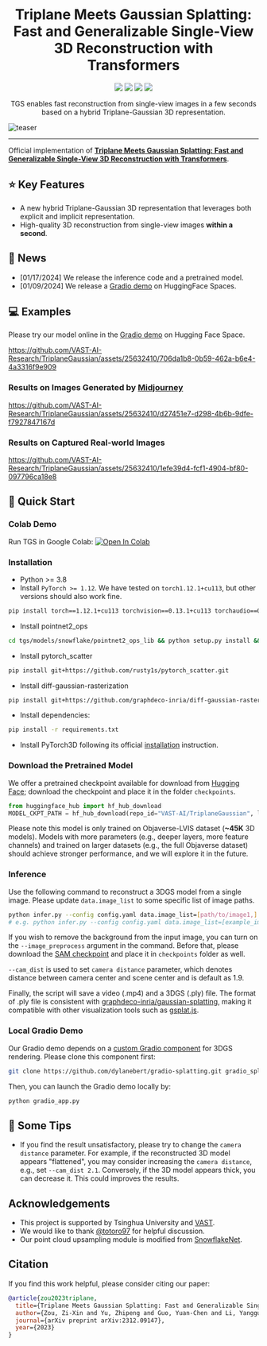 <div align="center">

# Triplane Meets Gaussian Splatting:<br> Fast and Generalizable Single-View 3D Reconstruction with Transformers

<p align="center">
<a href="https://arxiv.org/abs/2312.09147"><img src="https://img.shields.io/badge/Arxiv-2312.09147-B31B1B.svg"></a>
<a href="https://zouzx.github.io/TriplaneGaussian/"><img src="https://img.shields.io/badge/Project-Page-blue"></a>
<a href="https://huggingface.co/spaces/VAST-AI/TriplaneGaussian"><img src="https://img.shields.io/badge/%F0%9F%A4%97%20Gradio%20Demo-Huggingface-orange"></a>
<a href="https://huggingface.co/VAST-AI/TriplaneGaussian"><img src="https://img.shields.io/badge/%F0%9F%A4%97%20Model_Card-Huggingface-orange"></a>
</p>

TGS enables fast reconstruction from single-view images in a few seconds based on a hybrid Triplane-Gaussian 3D representation.
</div>

![teaser](https://github.com/VAST-AI-Research/TriplaneGaussian/assets/25632410/0e6d8f7f-ff46-4fc7-b2c7-d80d9c4911ae)

---
Official implementation of **[Triplane Meets Gaussian Splatting: Fast and Generalizable Single-View 3D Reconstruction with Transformers](https://arxiv.org/abs/2312.09147)**.

## ⭐️ Key Features
- A new hybrid Triplane-Gaussian 3D representation that leverages both explicit and implicit representation.
- High-quality 3D reconstruction from single-view images **within a second**.

## 🚩 News
- [01/17/2024] We release the inference code and a pretrained model.
- [01/09/2024] We release a [Gradio demo](https://huggingface.co/spaces/VAST-AI/TriplaneGaussian) on HuggingFace Spaces.

## 💻 Examples
Please try our model online in the [Gradio demo](https://huggingface.co/spaces/VAST-AI/TriplaneGaussian) on Hugging Face Space.

https://github.com/VAST-AI-Research/TriplaneGaussian/assets/25632410/706da1b8-0b59-462a-b6e4-4a3316f9e909

### Results on Images Generated by [Midjourney](https://www.midjourney.com/)

https://github.com/VAST-AI-Research/TriplaneGaussian/assets/25632410/d27451e7-d298-4b6b-9dfe-f7927847167d

### Results on Captured Real-world Images

https://github.com/VAST-AI-Research/TriplaneGaussian/assets/25632410/1efe39d4-fcf1-4904-bf80-097796ca18e8

## 🏁 Quick Start 

### Colab Demo

Run TGS in Google Colab: [![Open In Colab](https://colab.research.google.com/assets/colab-badge.svg)](https://colab.research.google.com/github/VAST-AI-Research/TriplaneGaussian/blob/main/tgs.ipynb)

### Installation
- Python >= 3.8
- Install `PyTorch >= 1.12`. We have tested on `torch1.12.1+cu113`, but other versions should also work fine.
```sh
pip install torch==1.12.1+cu113 torchvision==0.13.1+cu113 torchaudio==0.12.1 --extra-index-url https://download.pytorch.org/whl/cu113
```
- Install pointnet2_ops
```sh
cd tgs/models/snowflake/pointnet2_ops_lib && python setup.py install && cd -
```
- Install pytorch_scatter
```sh
pip install git+https://github.com/rusty1s/pytorch_scatter.git
```
- Install diff-gaussian-rasterization
```sh
pip install git+https://github.com/graphdeco-inria/diff-gaussian-rasterization.git
```
- Install dependencies:
```sh
pip install -r requirements.txt
```
- Install PyTorch3D following its official [installation](https://github.com/facebookresearch/pytorch3d/blob/main/INSTALL.md) instruction.

### Download the Pretrained Model
We offer a pretrained checkpoint available for download from [Hugging Face](https://huggingface.co/VAST-AI/TriplaneGaussian); download the checkpoint and place it in the folder `checkpoints`.
```python
from huggingface_hub import hf_hub_download
MODEL_CKPT_PATH = hf_hub_download(repo_id="VAST-AI/TriplaneGaussian", local_dir="./checkpoints", filename="model_lvis_rel.ckpt", repo_type="model")
```
Please note this model is only trained on Objaverse-LVIS dataset (**~45K** 3D models).
Models with more parameters (e.g., deeper layers, more feature channels) and trained on larger datasets (e.g., the full Objaverse dataset) should achieve stronger performance, and we will explore it in the future.


### Inference
Use the following command to reconstruct a 3DGS model from a single image. Please update `data.image_list` to some specific list of image paths.
```sh
python infer.py --config config.yaml data.image_list=[path/to/image1,] --image_preprocess --cam_dist ${cam_dist}
# e.g. python infer.py --config config.yaml data.image_list=[example_images/a_pikachu_with_smily_face.webp,] --image_preprocess
```
If you wish to remove the background from the input image, you can turn on the `--image_preprocess` argument in the command. Before that, please download the [SAM checkpoint](https://dl.fbaipublicfiles.com/segment_anything/sam_vit_h_4b8939.pth) and place it in `checkpoints` folder as well.

`--cam_dist` is used to set `camera distance` parameter, which denotes distance between camera center and scene center and is default as 1.9.

Finally, the script will save a video (.mp4) and a 3DGS (.ply) file. The format of .ply file is consistent with [graphdeco-inria/gaussian-splatting](https://github.com/graphdeco-inria/gaussian-splatting), making it compatible with other visualization tools such as [gsplat.js](https://github.com/huggingface/gsplat.js).


### Local Gradio Demo
Our Gradio demo depends on a [custom Gradio component](https://github.com/dylanebert/gradio-splatting) for 3DGS rendering. Please clone this component first:
```sh
git clone https://github.com/dylanebert/gradio-splatting.git gradio_splatting
```
Then, you can launch the Gradio demo locally by:
```sh
python gradio_app.py
```

## 📝 Some Tips
- If you find the result unsatisfactory, please try to change the `camera distance` parameter. For example, if the reconstructed 3D model appears "flattened", you may consider increasing the `camera distance`, e.g., set `--cam_dist 2.1`. Conversely, if the 3D model appears thick, you can decrease it. This could improves the results.

## Acknowledgements
- This project is supported by Tsinghua University and [VAST](https://www.tripo3d.ai/).
- We would like to thank [@totoro97](https://github.com/totoro97) for helpful discussion.
- Our point cloud upsampling module is modified from [SnowflakeNet](https://github.com/AllenXiangX/SnowflakeNet).

## Citation

If you find this work helpful, please consider citing our paper:
```bibtex
@article{zou2023triplane,
  title={Triplane Meets Gaussian Splatting: Fast and Generalizable Single-View 3D Reconstruction with Transformers},
  author={Zou, Zi-Xin and Yu, Zhipeng and Guo, Yuan-Chen and Li, Yangguang and Liang, Ding and Cao, Yan-Pei and Zhang, Song-Hai},
  journal={arXiv preprint arXiv:2312.09147},
  year={2023}
}
```

